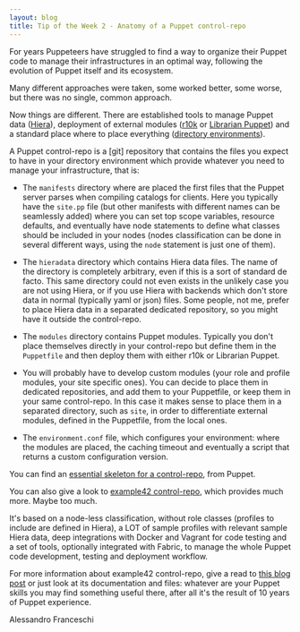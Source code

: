 ```yaml
---
layout: blog
title: Tip of the Week 2 - Anatomy of a Puppet control-repo
---
```


For years Puppeteers have struggled to find a way to organize their Puppet code to manage their infrastructures in an optimal way, following the evolution of Puppet itself and its ecosystem.

Many different approaches were taken, some worked better, some worse, but there was no single, common approach.

Now things are different. There are established tools to manage Puppet data ([Hiera](https://docs.puppet.com/hiera/)), deployment of external modules ([r10k](https://docs.puppet.com/pe/latest/r10k.html) or [Librarian Puppet](https://github.com/voxpupuli/librarian-puppet)) and a standard place where to place everything ([directory environments](https://docs.puppet.com/puppet/latest/environments_configuring.html)).

A Puppet control-repo is a [git] repository that contains the files you expect to have in your directory environment which provide whatever you need to manage your infrastructure, that is:

  - The ```manifests``` directory where are placed the first files that the Puppet server parses when compiling catalogs for clients. Here you typically have the ```site.pp``` file (but other manifests with different names can be seamlessly added) where you can set top scope variables, resource defaults, and eventually have node statements to define what classes should be included in your nodes (nodes classification can be done in several different ways, using the ```node``` statement is just one of them).

  - The ```hieradata``` directory which contains Hiera data files. The name of the directory is completely arbitrary, even if this is a sort of standard de facto. This same directory could not even exists in the unlikely case you are not using Hiera, or if you use Hiera with backends which don't store data in normal (typically yaml or json) files. Some people, not me, prefer to place Hiera data in a separated dedicated repository, so you might have it outside the control-repo.

  - The ```modules``` directory contains Puppet modules. Typically you don't place themselves directly in your control-repo but define them in the ```Puppetfile``` and then deploy them with either r10k or Librarian Puppet.

  - You will probably have to develop custom modules (your role and profile modules, your site specific ones). You can decide to place them in dedicated repositories, and add them to your Puppetfile, or keep them in your same control-repo. In this case it makes sense to place them in a separated directory, such as ```site```, in order to differentiate external modules, defined in the Puppetfile, from the local ones.

  - The ```environment.conf``` file, which configures your environment: where the modules are placed, the caching timeout and eventually a script that returns a custom configuration version.

You can find an [essential skeleton for a control-repo](https://github.com/puppetlabs/control-repo), from Puppet.

You can also give a look to [example42 control-repo](https://github.com/example42/control-repo), which provides much more. Maybe too much.

It's based on a node-less classification, without role classes (profiles to include are defined in Hiera), a LOT of sample profiles with relevant sample Hiera data, deep integrations with Docker and Vagrant for code testing and a set of tools, optionally integrated with Fabric, to manage the whole Puppet code development, testing and deployment workflow.

For more information about example42 control-repo, give a read to [this blog post](http://www.example42.com/2016/05/11/a-modern-puppet4-control-repo/) or just look at its documentation and files: whatever are your Puppet skills you may find something useful there, after all it's the result of 10 years of Puppet experience.

Alessandro Franceschi
